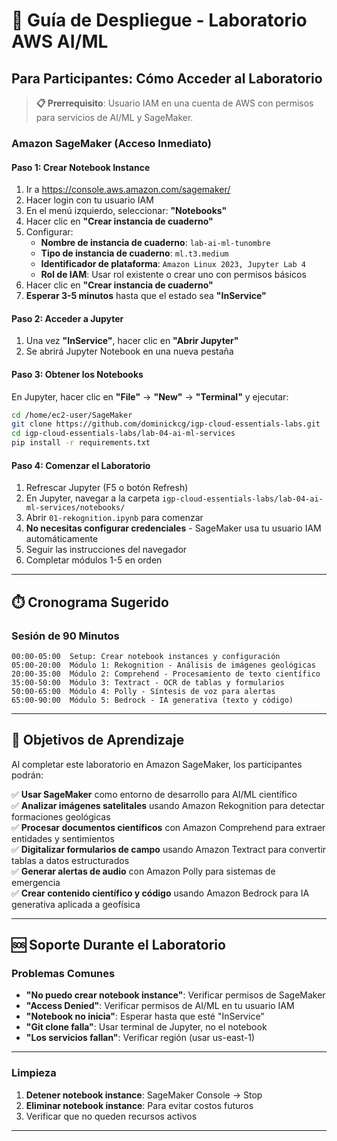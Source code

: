# 🚀 Guía de Despliegue - Laboratorio AWS AI/ML

## Para Participantes: Cómo Acceder al Laboratorio

> **📋 Prerrequisito**: Usuario IAM en una cuenta de AWS con permisos para servicios de AI/ML y SageMaker.

### Amazon SageMaker (Acceso Inmediato)

#### Paso 1: Crear Notebook Instance

1. Ir a https://console.aws.amazon.com/sagemaker/
2. Hacer login con tu usuario IAM
3. En el menú izquierdo, seleccionar: **"Notebooks"**
4. Hacer clic en **"Crear instancia de cuaderno"**
5. Configurar:
   - **Nombre de instancia de cuaderno**: `lab-ai-ml-tunombre`
   - **Tipo de instancia de cuaderno**: `ml.t3.medium`
   - **Identificador de plataforma**: `Amazon Linux 2023, Jupyter Lab 4`
   - **Rol de IAM**: Usar rol existente o crear uno con permisos básicos
6. Hacer clic en **"Crear instancia de cuaderno"**
7. **Esperar 3-5 minutos** hasta que el estado sea **"InService"**

#### Paso 2: Acceder a Jupyter

1. Una vez **"InService"**, hacer clic en **"Abrir Jupyter"**
2. Se abrirá Jupyter Notebook en una nueva pestaña

#### Paso 3: Obtener los Notebooks

En Jupyter, hacer clic en **"File"** → **"New"** → **"Terminal"** y ejecutar:

```bash
cd /home/ec2-user/SageMaker
git clone https://github.com/dominickcg/igp-cloud-essentials-labs.git
cd igp-cloud-essentials-labs/lab-04-ai-ml-services
pip install -r requirements.txt
```

#### Paso 4: Comenzar el Laboratorio

1. Refrescar Jupyter (F5 o botón Refresh)
2. En Jupyter, navegar a la carpeta `igp-cloud-essentials-labs/lab-04-ai-ml-services/notebooks/`
3. Abrir `01-rekognition.ipynb` para comenzar
4. **No necesitas configurar credenciales** - SageMaker usa tu usuario IAM automáticamente
5. Seguir las instrucciones del navegador
6. Completar módulos 1-5 en orden

---

## ⏱️ Cronograma Sugerido

### Sesión de 90 Minutos

```
00:00-05:00  Setup: Crear notebook instances y configuración
05:00-20:00  Módulo 1: Rekognition - Análisis de imágenes geológicas
20:00-35:00  Módulo 2: Comprehend - Procesamiento de texto científico
35:00-50:00  Módulo 3: Textract - OCR de tablas y formularios
50:00-65:00  Módulo 4: Polly - Síntesis de voz para alertas
65:00-90:00  Módulo 5: Bedrock - IA generativa (texto y código)
```

---

## 🎯 Objetivos de Aprendizaje

Al completar este laboratorio en Amazon SageMaker, los participantes podrán:

✅ **Usar SageMaker** como entorno de desarrollo para AI/ML científico  
✅ **Analizar imágenes satelitales** usando Amazon Rekognition para detectar formaciones geológicas  
✅ **Procesar documentos científicos** con Amazon Comprehend para extraer entidades y sentimientos  
✅ **Digitalizar formularios de campo** usando Amazon Textract para convertir tablas a datos estructurados  
✅ **Generar alertas de audio** con Amazon Polly para sistemas de emergencia  
✅ **Crear contenido científico y código** usando Amazon Bedrock para IA generativa aplicada a geofísica

---

## 🆘 Soporte Durante el Laboratorio

### Problemas Comunes

- **"No puedo crear notebook instance"**: Verificar permisos de SageMaker
- **"Access Denied"**: Verificar permisos de AI/ML en tu usuario IAM
- **"Notebook no inicia"**: Esperar hasta que esté "InService"
- **"Git clone falla"**: Usar terminal de Jupyter, no el notebook
- **"Los servicios fallan"**: Verificar región (usar us-east-1)

---

### Limpieza

1. **Detener notebook instance**: SageMaker Console → Stop
2. **Eliminar notebook instance**: Para evitar costos futuros
3. Verificar que no queden recursos activos

---